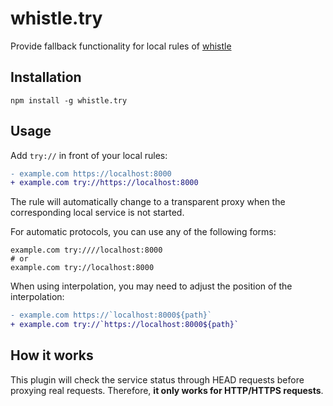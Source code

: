 # whistle.try

Provide fallback functionality for local rules of [whistle](https://github.com/avwo/whistle)

## Installation

```shell
npm install -g whistle.try
```

## Usage

Add `try://` in front of your local rules:

```diff
- example.com https://localhost:8000
+ example.com try://https://localhost:8000
```

The rule will automatically change to a transparent proxy when the corresponding local service is not started.

For automatic protocols, you can use any of the following forms:

```hosts
example.com try:////localhost:8000
# or
example.com try://localhost:8000
```

When using interpolation, you may need to adjust the position of the interpolation:

```diff
- example.com https://`localhost:8000${path}`
+ example.com try://`https://localhost:8000${path}`
```

## How it works

This plugin will check the service status through HEAD requests before proxying real requests. Therefore, **it only works for HTTP/HTTPS requests**.
